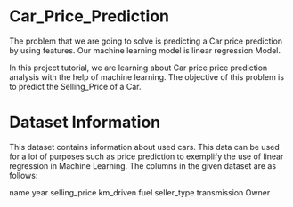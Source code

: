 # Car_Price_Prediction
The problem that we are going to solve is predicting a Car price prediction by using features. Our machine learning model is linear regression Model.

In this project tutorial, we are learning about Car price price prediction analysis with the help of machine learning. The objective of this problem is to predict the Selling_Price of a Car.

# Dataset Information
This dataset contains information about used cars.
This data can be used for a lot of purposes such as price prediction to exemplify the use of linear regression in Machine Learning.
The columns in the given dataset are as follows:

name
year
selling_price
km_driven
fuel
seller_type
transmission
Owner
